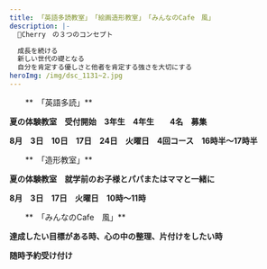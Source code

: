 ```yaml
---
title: 「英語多読教室」　「絵画造形教室」　「みんなのCafe　風」
description: |-
  🍒Cherry　の３つのコンセプト

  成長を続ける
  新しい世代の礎となる
  自分を肯定する優しさと他者を肯定する強さを大切にする
heroImg: /img/dsc_1131~2.jpg
---
```

　　**　「英語多読」**

**夏の体験教室　受付開始　3年生　4年生　　4名　募集**

**8月　3日　10日　17日　24日　火曜日　4回コース　16時半～17時半**　

　　**　「造形教室」**

**夏の体験教室　就学前のお子様とパパまたはママと一緒に**

**8月　3日　17日　火曜日　10時～11時**　　　

　　**　「みんなのCafe　風」**

**達成したい目標がある時、心の中の整理、片付けをしたい時**

**随時予約受け付け**